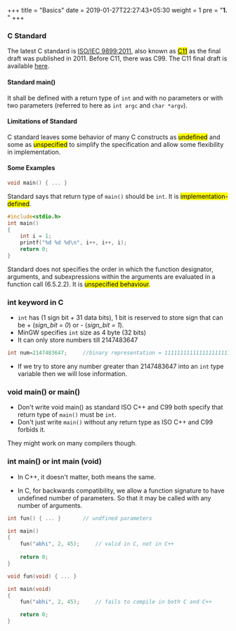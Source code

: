 +++
title = "Basics"
date =  2019-01-27T22:27:43+05:30
weight = 1
pre = "<b>1. </b>"
+++

### C Standard
The latest C standard is [ISO/IEC 9899:2011](https://en.wikipedia.org/wiki/C11_(C_standard_revision)), also known as [<mark>C11</mark>](https://en.wikipedia.org/wiki/C11_(C_standard_revision)) as the final draft was published in 2011. Before C11, there was C99. The C11 final draft is available [here](https://www.open-std.org/jtc1/sc22/wg14/www/docs/n1570.pdf).

#### Standard main()
It shall be defined with a return type of `int` and with no parameters or with two parameters (referred to here as `int argc` and `char *argv`).

#### Limitations of Standard
C standard leaves some behavior of many C constructs as <mark>undefined</mark> and some as <mark>unspecified</mark> to simplify the specification and allow some flexibility in implementation.

#### Some Examples

```c
void main() { ... }
``` 

Standard says that return type of `main()` should be `int`. It is <mark>implementation-defined</mark>.

```c
#include<stdio.h> 
int main() 
{ 
	int i = 1; 
	printf("%d %d %d\n", i++, i++, i); 
	return 0; 
} 
```

Standard does not specifies the order in which the function designator, arguments, and subexpressions within the arguments are evaluated in a function call (6.5.2.2). It is <mark>unspecified behaviour</mark>.

### int keyword in C

- `int` has (1 sign bit + 31 data bits), 1 bit is reserved to store sign that can be + (_sign_bit = 0_) or - (_sign_bit = 1_).
- MinGW specifies `int` size as 4 byte (32 bits)
- It can only store numbers till 2147483647

```c
int num=2147483647; 	//binary representation = 1111111111111111111111111111111
```

- If we try to store any number greater than 2147483647 into an `int` type variable then we will lose information.

### void main() or main()

- Don't write void main() as standard ISO C++ and C99 both specify that return type of `main()` must be `int`.
- Don't just write `main()` without any return type as ISO C++ and C99 forbids it.

They might work on many compilers though.

### int main() or int main (void)

- In C++, it doesn't matter, both means the same.

- In C, for backwards compatibility, we allow a function signature to have undefined number of parameters. So that it may be called with any number of arguments.

```c
int fun() { ... }		// undfined parameters

int main()
{
	fun("abhi", 2, 45);		// valid in C, not in C++
	
	return 0;
}
``` 

```c
void fun(void) { ... } 

int main(void) 
{ 
	fun("abhi", 2, 45); 	// fails to compile in both C and C++

	return 0; 
} 
```

### 
